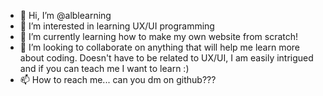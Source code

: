 - 👋 Hi, I’m @alblearning
- 👀 I’m interested in learning UX/UI programming
- 🌱 I’m currently learning how to make my own website from scratch!
- 💞️ I’m looking to collaborate on anything that will help me learn more about coding. Doesn't have to be related to UX/UI, I am easily intrigued and if you can teach me I want to learn :)
- 📫 How to reach me... can you dm on github???

<!---
alblearning/alblearning is a ✨ special ✨ repository because its `README.md` (this file) appears on your GitHub profile.
You can click the Preview link to take a look at your changes.
--->
